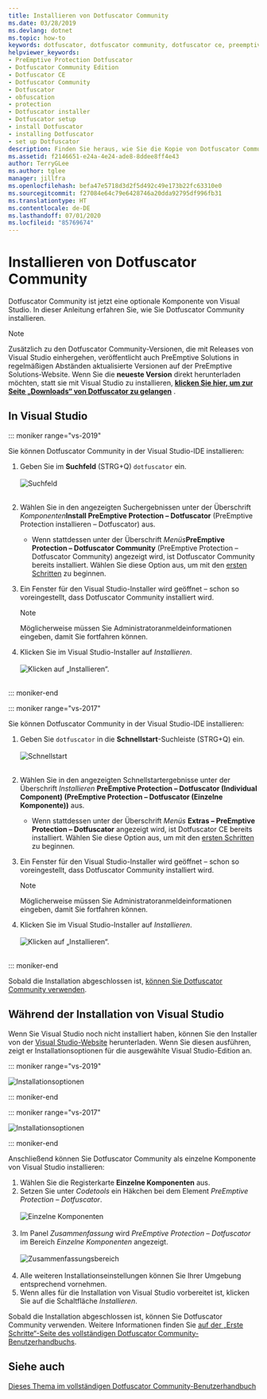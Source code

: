 ```yaml
---
title: Installieren von Dotfuscator Community
ms.date: 03/28/2019
ms.devlang: dotnet
ms.topic: how-to
keywords: dotfuscator, dotfuscator community, dotfuscator ce, preemptive, preemptive solutions, preemptive protection, protection, community edition, obfuskation, .NET, kostenlos, visual studio 2017, visual studio 2019, visual studio, installieren
helpviewer_keywords:
- PreEmptive Protection Dotfuscator
- Dotfuscator Community Edition
- Dotfuscator CE
- Dotfuscator Community
- Dotfuscator
- obfuscation
- protection
- Dotfuscator installer
- Dotfuscator setup
- install Dotfuscator
- installing Dotfuscator
- set up Dotfuscator
description: Finden Sie heraus, wie Sie die Kopie von Dotfuscator Community, die kostenlos in Visual Studio enthalten ist, installieren.
ms.assetid: f2146651-e24a-4e24-ade8-8ddee8ff4e43
author: TerryGLee
ms.author: tglee
manager: jillfra
ms.openlocfilehash: befa47e5718d3d2f5d492c49e173b22fc63310e0
ms.sourcegitcommit: f27084e64c79e6428746a20dda92795df996fb31
ms.translationtype: HT
ms.contentlocale: de-DE
ms.lasthandoff: 07/01/2020
ms.locfileid: "85769674"
---
```

# <a name="install-dotfuscator-community"></a>Installieren von Dotfuscator Community

Dotfuscator Community ist jetzt eine optionale Komponente von Visual Studio.
In dieser Anleitung erfahren Sie, wie Sie Dotfuscator Community installieren.

> [!NOTE]
> Zusätzlich zu den Dotfuscator Community-Versionen, die mit Releases von Visual Studio einhergehen, veröffentlicht auch PreEmptive Solutions in regelmäßigen Abständen aktualisierte Versionen auf der PreEmptive Solutions-Website.
> Wenn Sie die **neueste Version** direkt herunterladen möchten, statt sie mit Visual Studio zu installieren, **[klicken Sie hier, um zur Seite „Downloads“ von Dotfuscator zu gelangen][download]** .

## <a name="within-visual-studio"></a>In Visual Studio

::: moniker range="vs-2019"

Sie können Dotfuscator Community in der Visual Studio-IDE installieren:

1. Geben Sie im **Suchfeld** (STRG+Q) `dotfuscator` ein. <br/> <br/> ![Suchfeld](media/install_in_vs19_12.png) <br/> <br/>

2. Wählen Sie in den angezeigten Suchergebnissen unter der Überschrift *Komponenten***Install PreEmptive Protection – Dotfuscator** (PreEmptive Protection installieren – Dotfuscator) aus.
   * Wenn stattdessen unter der Überschrift *Menüs***PreEmptive Protection – Dotfuscator Community** (PreEmptive Protection – Dotfuscator Community) angezeigt wird, ist Dotfuscator Community bereits installiert. Wählen Sie diese Option aus, um mit den [ersten Schritten][get-started] zu beginnen.

3. Ein Fenster für den Visual Studio-Installer wird geöffnet – schon so voreingestellt, dass Dotfuscator Community installiert wird.
   > [!NOTE]
   > Möglicherweise müssen Sie Administratoranmeldeinformationen eingeben, damit Sie fortfahren können.

4. Klicken Sie im Visual Studio-Installer auf *Installieren*. <br/> <br/> ![Klicken auf „Installieren“.](media/install_in_vs19_34.png) <br/> <br/>

::: moniker-end

::: moniker range="vs-2017"

Sie können Dotfuscator Community in der Visual Studio-IDE installieren:

1. Geben Sie `dotfuscator` in die **Schnellstart**-Suchleiste (STRG+Q) ein. <br/> <br/> ![Schnellstart](media/install_from_vs_12.png) <br/> <br/>

2. Wählen Sie in den angezeigten Schnellstartergebnisse unter der Überschrift *Installieren* **PreEmptive Protection – Dotfuscator (Individual Component) (PreEmptive Protection – Dotfuscator (Einzelne Komponente))** aus.
   * Wenn stattdessen unter der Überschrift *Menüs* **Extras – PreEmptive Protection – Dotfuscator** angezeigt wird, ist Dotfuscator CE bereits installiert. Wählen Sie diese Option aus, um mit den [ersten Schritten][get-started] zu beginnen.

3. Ein Fenster für den Visual Studio-Installer wird geöffnet – schon so voreingestellt, dass Dotfuscator Community installiert wird.
   > [!NOTE]
   > Möglicherweise müssen Sie Administratoranmeldeinformationen eingeben, damit Sie fortfahren können.

4. Klicken Sie im Visual Studio-Installer auf *Installieren*. <br/> <br/> ![Klicken auf „Installieren“.](media/install_from_vs_345.png) <br/> <br/>

::: moniker-end

Sobald die Installation abgeschlossen ist, [können Sie Dotfuscator Community verwenden][get-started].

## <a name="during-visual-studio-installation"></a>Während der Installation von Visual Studio

Wenn Sie Visual Studio noch nicht installiert haben, können Sie den Installer von der [Visual Studio-Website][vs-install] herunterladen.
Wenn Sie diesen ausführen, zeigt er Installationsoptionen für die ausgewählte Visual Studio-Edition an.

::: moniker range="vs-2019"

![Installationsoptionen](media/install_ui.png)

::: moniker-end

::: moniker range="vs-2017"

![Installationsoptionen](media/install_ui_17.png)

::: moniker-end

Anschließend können Sie Dotfuscator Community als einzelne Komponente von Visual Studio installieren:

1. Wählen Sie die Registerkarte **Einzelne Komponenten** aus.
2. Setzen Sie unter *Codetools* ein Häkchen bei dem Element *PreEmptive Protection – Dotfuscator*.<br/> <br/> ![Einzelne Komponenten](media/install_individually_12.png) <br/> <br/>
3. Im Panel *Zusammenfassung* wird *PreEmptive Protection – Dotfuscator* im Bereich *Einzelne Komponenten* angezeigt. <br/> <br/> ![Zusammenfassungsbereich](media/install_individually_3.png) <br/> <br/>
4. Alle weiteren Installationseinstellungen können Sie Ihrer Umgebung entsprechend vornehmen.
5. Wenn alles für die Installation von Visual Studio vorbereitet ist, klicken Sie auf die Schaltfläche *Installieren*.

Sobald die Installation abgeschlossen ist, können Sie Dotfuscator Community verwenden. Weitere Informationen finden Sie [auf der „Erste Schritte“-Seite des vollständigen Dotfuscator Community-Benutzerhandbuchs][get-started].

## <a name="see-also"></a>Siehe auch

[Dieses Thema im vollständigen Dotfuscator Community-Benutzerhandbuch](https://www.preemptive.com/dotfuscator/ce/docs/help/)

<!-- Copyright © 2019 PreEmptive Solutions, LLC -->

[vs-install]:  https://visualstudio.microsoft.com/downloads/
[get-started]:  https://www.preemptive.com/dotfuscator/ce/docs/help/gui_getstarted.html

[download]:  https://www.preemptive.com/products/dotfuscator/downloads

[full]:  https://www.preemptive.com/dotfuscator/ce/docs/help/intro_install.html
